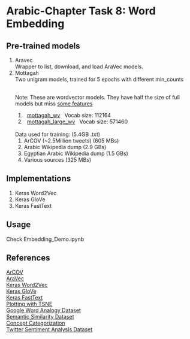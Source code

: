 # Arabic-Chapter Task 8: Word Embedding

<h2>Pre-trained models</h2>

<ol>

<li>Aravec</li>
Wrapper to list, download, and load AraVec models.

<li>Mottagah <br />
Two unigram models, trained for 5 epochs with different min_counts
<br /><br />

Note: These are wordvector models. They have half the size of full models but miss <a href="https://radimrehurek.com/gensim/models/word2vec.html#usage-examples">some features</a>
<br />

<ol>

<li> 
&nbsp; 
<a href="https://drive.google.com/file/d/1EE9cpNUND5SSlQK9PZbYqz-Ux7eitJH9">mottagah_wv</a> 
&nbsp; Vocab size: 112164 </li>

<li> 
&nbsp;
<a href="https://drive.google.com/file/d/1oT8XW02IjMEuJRqYscSVrQTPi-f8pf8M">mottagah_large_wv</a> 
&nbsp; Vocab size: 571460 </li>

</ol>
<br />
Data used for training: (5.4GB .txt)

<ol>
<li>ArCOV (~2.5Million tweets) (605 MBs)</li>
<li>Arabic Wikipedia dump (2.9 GBs)</li>
<li>Egyptian Arabic Wikipedia dump (1.5 GBs)</li>
<li>Various sources (325 MBs)</li>

</ol>
</li>
</ol>

<h2>Implementations</h2>
<ol>
<li>Keras Word2Vec</li>
<li>Keras GloVe</li>
<li>Keras FastText</li>

</ol>

<h2>Usage</h2>

<p>Check Embedding_Demo.ipynb</p>

<h2>References</h2>
<a href="https://arxiv.org/abs/2004.05861">ArCOV</a><br />
<a href="https://github.com/bakrianoo/aravec">AraVec</a> <br />
<a href="https://github.com/ozgurdemir/word2vec-keras">Keras Word2Vec</a> <br />
<a href="https://github.com/erwtokritos/keras-glove">Keras GloVe</a> <br />
<a href="https://www.kaggle.com/allank/simple-keras-fasttext-with-increased-training-data
">Keras FastText</a> <br />
<a href="https://www.kaggle.com/jeffd23/visualizing-word-vectors-with-t-sne
">Plotting with TSNE</a> <br />
<a href="http://download.tensorflow.org/data/questions-words.txt
">Google Word Analogy Dataset</a> <br />
<a href="https://www.researchgate.net/publication/249313626_Arabic_Word_Semantic_Similarity
">Semantic Similarity Dataset</a> <br />
<a href="https://www.researchgate.net/publication/346052809_Comparative_study_of_Arabic_Word_Embeddings_Evaluation_and_Application
">Concept Categorization</a> <br />
<a href="https://www.kaggle.com/mksaad/arabic-sentiment-twitter-corpus
">Twitter Sentiment Analysis Dataset</a> <br />
